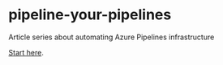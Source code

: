 # pipeline-your-pipelines
Article series about automating Azure Pipelines infrastructure

[Start here](./doc/1-Introduction.md).

